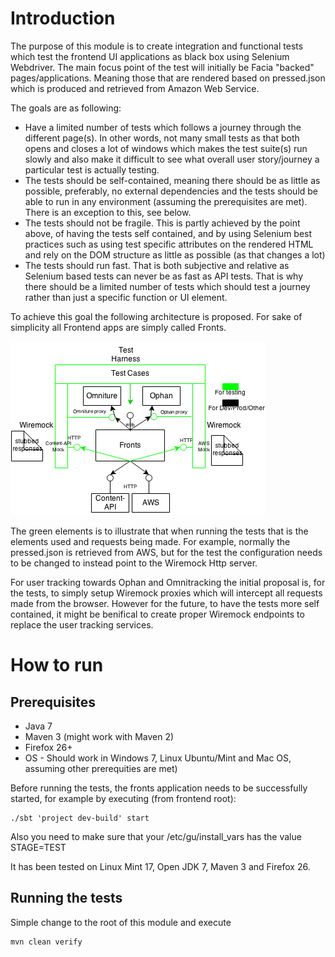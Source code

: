 Introduction
============
The purpose of this module is to create integration and functional tests which test the frontend UI applications as black box using Selenium Webdriver. The main focus point of the test will initially be Facia "backed" pages/applications. Meaning those that are rendered based on pressed.json which is produced and retrieved from Amazon Web Service.

The goals are as following:

* Have a limited number of tests which follows a journey through the different page(s). In other words, not many small tests as that both opens and closes a lot of windows which makes the test suite(s) run slowly and also make it difficult to see what overall user story/journey a particular test is actually testing.
* The tests should be self-contained, meaning there should be as little as possible, preferably, no external dependencies and the tests should be able to run in any environment (assuming the prerequisites are met). There is an exception to this, see below.
* The tests should not be fragile. This is partly achieved by the point above, of having the tests self contained, and by using Selenium best practices such as using test specific attributes on the rendered HTML and rely on the DOM structure as little as possible (as that changes a lot)
* The tests should run fast. That is both subjective and relative as Selenium based tests can never be as fast as API tests. That is why there should be a limited number of tests which should test a journey rather than just a specific function or UI element.

To achieve this goal the following architecture is proposed. For sake of simplicity all Frontend apps are simply called Fronts.

![alt tag](https://raw.githubusercontent.com/guardian/frontend/java-selenium-test/integration-tests/java-selenium/docs/Fronts%20testing%20overview.png)

The green elements is to illustrate that when running the tests that is the elements used and requests being made. For example, normally the pressed.json is retrieved from AWS, but for the test the configuration needs to be changed to instead point to the Wiremock Http server.

For user tracking towards Ophan and Omnitracking the initial proposal is, for the tests, to simply setup Wiremock proxies which will intercept all requests made from the browser. However for the future, to have the tests more self contained, it might be benifical to create proper Wiremock endpoints to replace the user tracking services.

How to run
===========

Prerequisites
-------------
* Java 7
* Maven 3 (might work with Maven 2)
* Firefox 26+
* OS - Should work in Windows 7, Linux Ubuntu/Mint and Mac OS, assuming other prerequities are met)

Before running the tests, the fronts application needs to be successfully started, for example by executing (from frontend root): 
```
./sbt 'project dev-build' start 
```

Also you need to make sure that your /etc/gu/install_vars has the value STAGE=TEST


It has been tested on Linux Mint 17, Open JDK 7, Maven 3 and Firefox 26.

Running the tests
-----------------
Simple change to the root of this module and execute
```
mvn clean verify
```
